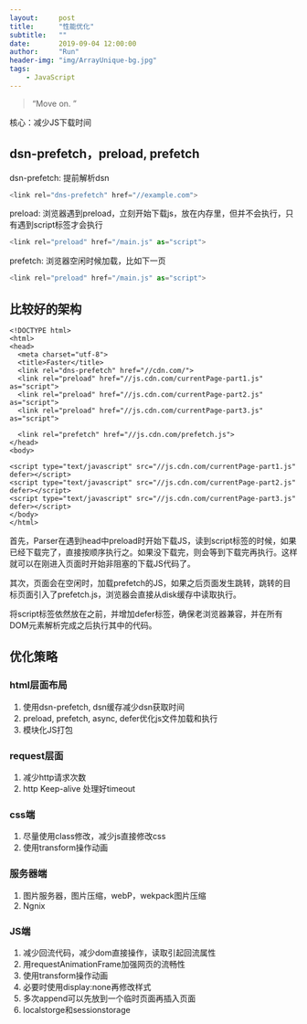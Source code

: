 ```yaml
---
layout:     post
title:      "性能优化"
subtitle:   ""
date:       2019-09-04 12:00:00
author:     "Run"
header-img: "img/ArrayUnique-bg.jpg"
tags:
    - JavaScript
---
```


> “Move on. ”

核心：减少JS下载时间

## dsn-prefetch，preload, prefetch

dsn-prefetch: 提前解析dsn

```js
<link rel="dns-prefetch" href="//example.com">
```

preload: 浏览器遇到preload，立刻开始下载js，放在内存里，但并不会执行，只有遇到script标签才会执行

```js
<link rel="preload" href="/main.js" as="script">
```
prefetch: 浏览器空闲时候加载，比如下一页

```js
<link rel="preload" href="/main.js" as="script">
```

## 比较好的架构
```
<!DOCTYPE html>
<html>
<head>
  <meta charset="utf-8">
  <title>Faster</title>
  <link rel="dns-prefetch" href="//cdn.com/">
  <link rel="preload" href="//js.cdn.com/currentPage-part1.js" as="script">
  <link rel="preload" href="//js.cdn.com/currentPage-part2.js" as="script">
  <link rel="preload" href="//js.cdn.com/currentPage-part3.js" as="script">

  <link rel="prefetch" href="//js.cdn.com/prefetch.js">
</head>
<body>

<script type="text/javascript" src="//js.cdn.com/currentPage-part1.js" defer></script>
<script type="text/javascript" src="//js.cdn.com/currentPage-part2.js" defer></script>
<script type="text/javascript" src="//js.cdn.com/currentPage-part3.js" defer></script>
</body>
</html>
```

首先，Parser在遇到head中preload时开始下载JS，读到script标签的时候，如果已经下载完了，直接按顺序执行之。如果没下载完，则会等到下载完再执行。这样就可以在刚进入页面时开始非阻塞的下载JS代码了。

其次，页面会在空闲时，加载prefetch的JS，如果之后页面发生跳转，跳转的目标页面引入了prefetch.js，浏览器会直接从disk缓存中读取执行。

将script标签依然放在</body>之前，并增加defer标签，确保老浏览器兼容，并在所有DOM元素解析完成之后执行其中的代码。


## 优化策略

### html层面布局

1. 使用dsn-prefetch, dsn缓存减少dsn获取时间
2. preload, prefetch, async, defer优化js文件加载和执行
3. 模块化JS打包

### request层面
1. 减少http请求次数
2. http Keep-alive 处理好timeout

### css端
1. 尽量使用class修改，减少js直接修改css
2. 使用transform操作动画

### 服务器端
1. 图片服务器，图片压缩，webP，wekpack图片压缩
2. Ngnix

### JS端
1. 减少回流代码，减少dom直接操作，读取引起回流属性
2. 用requestAnimationFrame加强网页的流畅性
3. 使用transform操作动画
4. 必要时使用display:none再修改样式
5. 多次append可以先放到一个临时页面再插入页面
6. localstorge和sessionstorage
